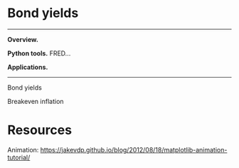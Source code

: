 # Bond yields


---
**Overview.**

**Python tools.**  FRED...

**Applications.**

---


Bond yields



Breakeven inflation


# Resources

Animation:  https://jakevdp.github.io/blog/2012/08/18/matplotlib-animation-tutorial/